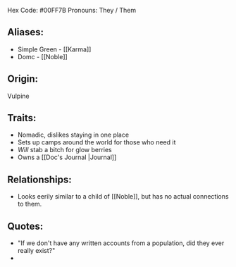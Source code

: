 Hex Code: \#00FF7B
Pronouns: They / Them

## Aliases:
 - Simple Green - [[Karma]]
 - Domc - [[Noble]]
 
## Origin: 
Vulpine

## Traits:
- Nomadic, dislikes staying in one place
- Sets up camps around the world for those who need it
- *Will* stab a bitch for glow berries
- Owns a [[Doc's Journal |Journal]] 
 
## Relationships:
- Looks eerily similar to a child of [[Noble]], but has no actual connections to them.

## Quotes:
- "If we don't have any written accounts from a population, did they ever really exist?"
- 